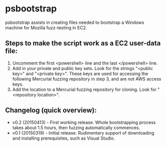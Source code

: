 # psbootstrap
psbootstrap assists in creating files needed to bootstrap a Windows machine for Mozilla fuzz-testing in EC2.

## Steps to make the script work as a EC2 user-data file:
1. Uncomment the first &lt;powershell&gt; line and the last &lt;/powershell&gt; line.
2. Add in your private and public key sets. Look for the strings "&lt;public key>" and "&lt;private key&gt;".
   These keys are used for accessing the following Mercurial fuzzing repository in step 3, and are *not* AWS access keys.
3. Add the location to a Mercurial fuzzing repository for cloning. Look for "&lt;repository location&gt;".

## Changelog (quick overview):
* v0.2 (20150413) - First working release. Whole bootstrapping process takes about 1.5 hours, then fuzzing automatically commences.
* v0.1 (20150319) - Initial release. Rudimentary support of downloading and installing prerequisites, such as Visual Studio.
